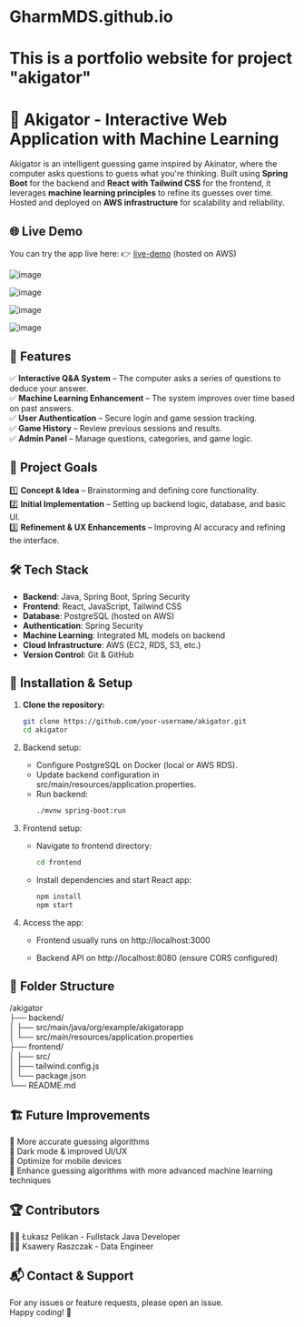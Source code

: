 # GharmMDS.github.io

# This is a portfolio website for project "akigator"


# 🐊 Akigator - Interactive Web Application with Machine Learning  

Akigator is an intelligent guessing game inspired by Akinator, where the computer asks questions to guess what you're thinking. Built using **Spring Boot** for the backend and **React with Tailwind CSS** for the frontend, it leverages **machine learning principles** to refine its guesses over time. Hosted and deployed on **AWS infrastructure** for scalability and reliability.

## 🌐 Live Demo 
You can try the app live here:
👉 [live-demo](http://ec2-34-238-157-217.compute-1.amazonaws.com/) (hosted on AWS)

![image](https://github.com/user-attachments/assets/08705e3b-feb5-406b-9399-faac1e5d33b0)

![image](https://github.com/user-attachments/assets/b817a7d1-6796-4dec-9e95-336768ee7194)

![image](https://github.com/user-attachments/assets/77bc614b-a17e-45eb-9cb5-45c345383669)

![image](https://github.com/user-attachments/assets/29572e7d-e51d-41e6-aa79-93b04c32506f)


## 🚀 Features  

✅ **Interactive Q&A System** – The computer asks a series of questions to deduce your answer.  
✅ **Machine Learning Enhancement** – The system improves over time based on past answers.  
✅ **User Authentication** – Secure login and game session tracking.  
✅ **Game History** – Review previous sessions and results.  
✅ **Admin Panel** – Manage questions, categories, and game logic.  

## 🎯 Project Goals  

1️⃣ **Concept & Idea** – Brainstorming and defining core functionality.  
2️⃣ **Initial Implementation** – Setting up backend logic, database, and basic UI.  
3️⃣ **Refinement & UX Enhancements** – Improving AI accuracy and refining the interface.  

## 🛠️ Tech Stack  

- **Backend**: Java, Spring Boot, Spring Security  
- **Frontend**: React, JavaScript, Tailwind CSS
- **Database**: PostgreSQL (hosted on AWS)
- **Authentication**: Spring Security  
- **Machine Learning**: Integrated ML models on backend
- **Cloud Infrastructure**: AWS (EC2, RDS, S3, etc.)
- **Version Control**: Git & GitHub

## 🔧 Installation & Setup  

1. **Clone the repository:**  
   ```bash
   git clone https://github.com/your-username/akigator.git
   cd akigator

2. Backend setup:

   - Configure PostgreSQL on Docker (local or AWS RDS).
   - Update backend configuration in src/main/resources/application.properties.
   - Run backend:
      ```bash
      ./mvnw spring-boot:run

3. Frontend setup:

   - Navigate to frontend directory:
      ```bash
      cd frontend
   
   - Install dependencies and start React app:
      ```bash
      npm install
      npm start

4. Access the app:

   - Frontend usually runs on http://localhost:3000
   
   - Backend API on http://localhost:8080 (ensure CORS configured)


## 📂 Folder Structure  
/akigator  
├── backend/  
│   ├── src/main/java/org/example/akigatorapp  
│   └── src/main/resources/application.properties  
├── frontend/  
│   ├── src/  
│   ├── tailwind.config.js  
│   └── package.json  
└── README.md  


## 🏗️ Future Improvements  
🔹 More accurate guessing algorithms  
🔹 Dark mode & improved UI/UX  
🔹 Optimize for mobile devices  
🔹 Enhance guessing algorithms with more advanced machine learning techniques  

## 🏆 Contributors  
👨‍💻 Łukasz Pelikan - Fullstack Java Developer  
👨‍🎨 Ksawery Raszczak - Data Engineer  

## 📬 Contact & Support  
For any issues or feature requests, please open an issue.  
Happy coding! 🚀  
